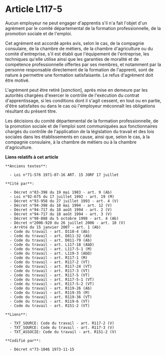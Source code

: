 # Article L117-5

Aucun employeur ne peut engager d'apprentis s'il n'a fait l'objet d'un agrément par le comité départemental de la formation
professionnelle, de la promotion sociale et de l'emploi.

Cet agrément est accordé après avis, selon le cas, de la compagnie consulaire, de la chambre de métiers, de la chambre
d'agriculture ou du comité d'entreprise, s'il est établi que l'équipement de l'entreprise, les techniques qu'elle utilise
ainsi que les garanties de moralité et de compétence professionnelle offertes par ses membres, et notamment par la personne
responsable directement de la formation de l'apprenti, sont de nature à permettre une formation satisfaisante. Le refus
d'agrément doit être motivé.

L'agrément peut être retiré [*sanction*], après mise en demeure par les autorités chargées d'exercer le contrôle de
l'exécution du contrat d'apprentissage, si les conditions dont il s'agit cessent, en tout ou en partie, d'être satisfaites ou
dans le cas où l'employeur méconnaît les obligations résultant du présent titre.

Les décisions du comité départemental de la formation professionnelle, de la promotion sociale et de l'emploi sont
communiquées aux fonctionnaires chargés du contrôle de l'application de la législation du travail et des lois sociales dans
les établissements en cause, ainsi que, selon le cas, à la compagnie consulaire, à la chambre de métiers ou à la chambre
d'agriculture.

**Liens relatifs à cet article**

	**Anciens textes**:

	  - Loi n°71-576 1971-07-16 ART. 15 JORF 17 juillet

	**Cité par**:

	  - Décret n°83-398 du 19 mai 1983 - art. 9 (Ab)
	  - Loi n°92-675 du 17 juillet 1992 - art. 19 (M)
	  - Décret n°93-958 du 27 juillet 1993 - art. 4 (V)
	  - Décret n°94-398 du 18 mai 1994 - art. 12 (V)
	  - Décret n°94-717 du 18 août 1994 - art. 2 (V)
	  - Décret n°94-717 du 18 août 1994 - art. 3 (V)
	  - Décret n°98-888 du 5 octobre 1998 - art. 4 (Ab)
	  - Décret n°2006-920 du 26 juillet 2006 - art. 18 (V)
	  - Arrêté du 15 janvier 2007 - art. 1 (Ab)
	  - Code du travail - art. D118-4 (Ab)
	  - Code du travail - art. D811-32 (Ab)
	  - Code du travail - art. D811-79 (Ab)
	  - Code du travail - art. L117-18 (AbD)
	  - Code du travail - art. L117-5-1 (M)
	  - Code du travail - art. L119-3 (AbD)
	  - Code du travail - art. R117-1 (M)
	  - Code du travail - art. R117-2 (VT)
	  - Code du travail - art. R117-24 (VT)
	  - Code du travail - art. R117-3 (VT)
	  - Code du travail - art. R117-5 (VT)
	  - Code du travail - art. R117-5-1 (VT)
	  - Code du travail - art. R117-5-2 (VT)
	  - Code du travail - art. R119-26 (Ab)
	  - Code du travail - art. R119-35 (M)
	  - Code du travail - art. R119-36 (VT)
	  - Code du travail - art. R119-6 (VT)
	  - Code du travail - art. R151-2 (VT)

	**Liens**:

	  - TXT_SOURCE: Code du travail - art. R117-2 (V)
	  - TXT_SOURCE: Code du travail - art. R117-3 (V)
	  - TXT_ASSOCIE: Code du travail - art. R151-2 (V)

	**Codifié par**:

	  - Décret n°73-1046 1973-11-15

